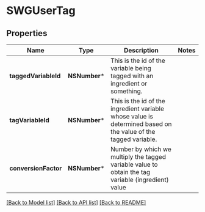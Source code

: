 # SWGUserTag

## Properties
Name | Type | Description | Notes
------------ | ------------- | ------------- | -------------
**taggedVariableId** | **NSNumber*** | This is the id of the variable being tagged with an ingredient or something. | 
**tagVariableId** | **NSNumber*** | This is the id of the ingredient variable whose value is determined based on the value of the tagged variable. | 
**conversionFactor** | **NSNumber*** | Number by which we multiply the tagged variable value to obtain the tag variable (ingredient) value | 

[[Back to Model list]](../README.md#documentation-for-models) [[Back to API list]](../README.md#documentation-for-api-endpoints) [[Back to README]](../README.md)


